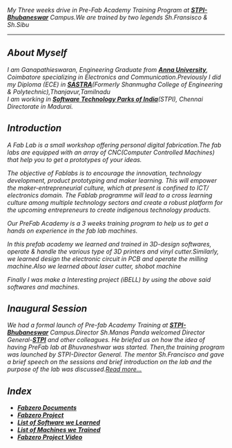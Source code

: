 *My Three weeks drive in Pre-Fab Academy Training Program at [**STPI- Bhubaneswar**](http://www.bbs.stpi.in/)  Campus.We are trained by two legends Sh.Fransisco & Sh.Sibu*
___________________________________________________________________________________________________________
***About Myself*** 
-----------------------------------------------------------------------------------------------------------
*I am Ganapathieswaran, Engineering Graduate from [**Anna University**](http://www.aurcc.ac.in/), Coimbatore specializing in Electronics and Communication.Previously I did my Diploma (ECE) in [**SASTRA**](https://www.sastra.edu/)(Formerly Shanmugha College of Engineering & Polytechnic),Thanjavur,Tamilnadu*  
*I am working in [**Software Technology Parks of India**](https://www.chennai.stpi.in)(STPI), Chennai Directorate in Madurai.*
           
***Introduction*** 
---------------------------------------------------------------------------------------------------------- 
*A Fab Lab is a small workshop offering personal digital fabrication.The fab labs are equipped with an array of CNC(Computer Controlled Machines) that help you to get a prototypes of your ideas.*

*The objective of Fablabs is to encourage the innovation, technology development, product prototyping and maker learning. This will empower the maker-entrepreneurial culture, which at present is confined to ICT/ electronics domain. The Fablab programme will lead to a cross learning culture among multiple technology sectors and create a robust platform for the upcoming entrepreneurs to create indigenous technology products.*  

*Our PreFab Academy is a 3 weeks training program to help us to get a hands on experience in the fab lab machines.* 

*In this prefab academy we learned and trained in 3D-design softwares, operate & handle the various type of 3D printers and vinyl cutter.Similarly, we learned design the electronic circuit in PCB and operate the milling machine.Also we learned about laser cutter, shobot machine*

*Finally I was make a Interesting project (iBELL) by using the above said softwares and machines.*

 ***Inaugural Session*** 
 --------------------------------------------------------------------------------------------------------- 
 *We had a formal launch of Pre-fab Academy Training at [**STPI- Bhubaneswar**](http://www.bbs.stpi.in/) Campus.Director Sh.Manas Panda welcomed Director General-[**STPI**](https://www.stpi.in/) and other colleagues. He briefed us on how the idea of having PreFab lab at Bhuvaneshwar was started. Then,the training program was launched by STPI-Director General. The mentor Sh.Francisco and gave a brief speech on the sessions and brief introduction on the lab and the purpose of the lab was discussed.[*Read more...*](/md-files/Inauguration.md)*

 
***Index***
--------------------------------------------------------------------------------------------------------------
- [***Fabzero Documents***](/md-files/fabzero-docs.md)
- [***Fabzero Project***](/md-files/project.md)
- [***List of Software we Learned***](/md-files/softwares.md)
- [***List of Machines we Trained***](/md-files/machines.md)
- [***Fabzero Project Video***](/img/Final-Video.mp4)










